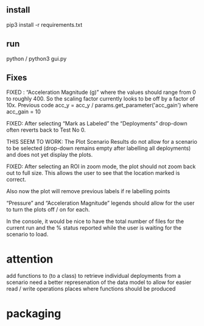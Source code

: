 ## install
pip3 install -r requirements.txt

## run
python / python3 gui.py

## Fixes


FIXED : “Acceleration Magnitude (g)” where the values should range from 0 to roughly 400. So the scaling factor currently looks to be off by a factor of 10x.
Previous code acc_y = acc_y / params.get_parameter('acc_gain') where acc_gain = 10

FIXED: After selecting “Mark as Labeled” the “Deployments” drop-down often reverts back to Test No 0.

THIS SEEM TO WORK: The Plot Scenario Results do not allow for a scenario to be selected (drop-down remains empty after labelling all deployments) and does not yet display the plots.

FIXED: After selecting an ROI in zoom mode, the plot should not zoom back out to full size. This allows the user to see that the location marked is correct.

Also now the plot will remove previous labels if re labelling points


“Pressure” and “Acceleration Magnitude” legends should allow for the user to turn the plots off / on for each.


In the console, it would be nice to have the total number of files for the current run and the % status reported while the user is waiting for the scenario to load.




# attention
add functions to (to a class) to retrieve individual deployments from a scenario
need a better represenation of the data model to allow for easier read / write operations
places where functions should be produced

# packaging 